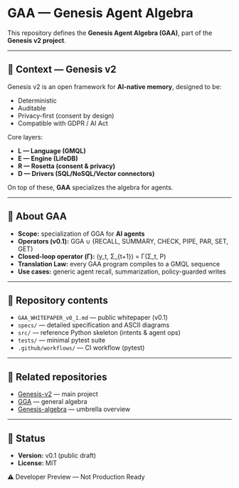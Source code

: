 # GAA — Genesis Agent Algebra

This repository defines the **Genesis Agent Algebra (GAA)**, part of the **Genesis v2 project**.

---

## 📌 Context — Genesis v2

Genesis v2 is an open framework for **AI-native memory**, designed to be:
- Deterministic  
- Auditable  
- Privacy-first (consent by design)  
- Compatible with GDPR / AI Act  

Core layers:
- **L — Language (GMQL)**  
- **E — Engine (LifeDB)**  
- **R — Rosetta (consent & privacy)**  
- **D — Drivers (SQL/NoSQL/Vector connectors)**  

On top of these, **GAA** specializes the algebra for agents.

---

## 📑 About GAA

- **Scope:** specialization of GGA for **AI agents**  
- **Operators (v0.1):** GGA ∪ {RECALL, SUMMARY, CHECK, PIPE, PAR, SET, GET}  
- **Closed-loop operator (Γ):** (y_t, Σ_{t+1}) = Γ(Σ_t, P)  
- **Translation Law:** every GAA program compiles to a GMQL sequence  
- **Use cases:** generic agent recall, summarization, policy-guarded writes  

---

## 📂 Repository contents

- `GAA_WHITEPAPER_v0_1.md` — public whitepaper (v0.1)  
- `specs/` — detailed specification and ASCII diagrams  
- `src/` — reference Python skeleton (intents & agent ops)  
- `tests/` — minimal pytest suite  
- `.github/workflows/` — CI workflow (pytest)  

---

## 🔗 Related repositories

- [Genesis-v2](https://github.com/drazenco/Genesis-v2) — main project  
- [GGA](https://github.com/drazenco/GGA) — general algebra  
- [Genesis-algebra](https://github.com/drazenco/Genesis-algebra) — umbrella overview  

---

## 🚀 Status

- **Version:** v0.1 (public draft)  
- **License:** MIT

⚠️ Developer Preview — Not Production Ready
